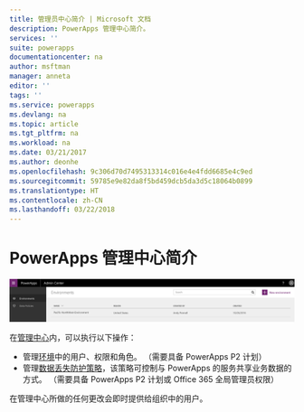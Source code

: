 ```yaml
---
title: 管理员中心简介 | Microsoft 文档
description: PowerApps 管理中心简介。
services: ''
suite: powerapps
documentationcenter: na
author: msftman
manager: anneta
editor: ''
tags: ''
ms.service: powerapps
ms.devlang: na
ms.topic: article
ms.tgt_pltfrm: na
ms.workload: na
ms.date: 03/21/2017
ms.author: deonhe
ms.openlocfilehash: 9c306d70d7495313314c016e4e4fdd6685e4c9ed
ms.sourcegitcommit: 59785e9e82da8f5bd459dcb5da3d5c18064b0899
ms.translationtype: HT
ms.contentlocale: zh-CN
ms.lasthandoff: 03/22/2018
---
```

# <a name="introduction-to-the-admin-center-for-powerapps"></a>PowerApps 管理中心简介
![概述](./media/introduction-to-the-admin-center/overview.png)  

在[管理中心](https://admin.powerapps.com)内，可以执行以下操作：

* 管理[环境](environments-administration.md)中的用户、权限和角色。 （需要具备 PowerApps P2 计划）
* 管理[数据丢失防护策略](prevent-data-loss.md)，该策略可控制与 PowerApps 的服务共享业务数据的方式。 （需要具备 PowerApps P2 计划或 Office 365 全局管理员权限）

在管理中心所做的任何更改会即时提供给组织中的用户。     

